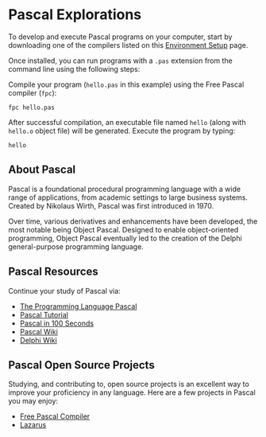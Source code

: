 # Pascal Explorations

To develop and execute Pascal programs on your computer, start by downloading one of the compilers listed on this [Environment Setup](https://www.tutorialspoint.com/pascal/pascal_environment_setup.htm) page.

Once installed, you can run programs with a `.pas` extension from the command line using the following steps:

Compile your program (`hello.pas` in this example) using the Free Pascal compiler (`fpc`):

```
fpc hello.pas
```

After successful compilation, an executable file named `hello` (along with `hello.o` object file) will be generated. Execute the program by typing:

```
hello
```

## About Pascal

Pascal is a foundational procedural programming language with a wide range of applications, from academic settings to large business systems. Created by Nikolaus Wirth, Pascal was first introduced in 1970.

Over time, various derivatives and enhancements have been developed, the most notable being Object Pascal. Designed to enable object-oriented programming, Object Pascal eventually led to the creation of the Delphi general-purpose programming language.

## Pascal Resources

Continue your study of Pascal via:

- [The Programming Language Pascal](https://www.standardpascaline.org/The_Programming_Language_Pascal_1970.pdf)
- [Pascal Tutorial](https://www.tutorialspoint.com/pascal/index.htm)
- [Pascal in 100 Seconds](https://www.youtube.com/watch?v=K9mzg8ueiYA)
- [Pascal Wiki](https://en.wikipedia.org/wiki/Pascal_(programming_language))
- [Delphi Wiki](https://en.wikipedia.org/wiki/Delphi_(software))

## Pascal Open Source Projects

Studying, and contributing to, open source projects is an excellent way to improve your proficiency in any language. Here are a few projects in Pascal you may enjoy:

- [Free Pascal Compiler](https://github.com/fpc) 
- [Lazarus](https://github.com/fpc/Lazarus)
